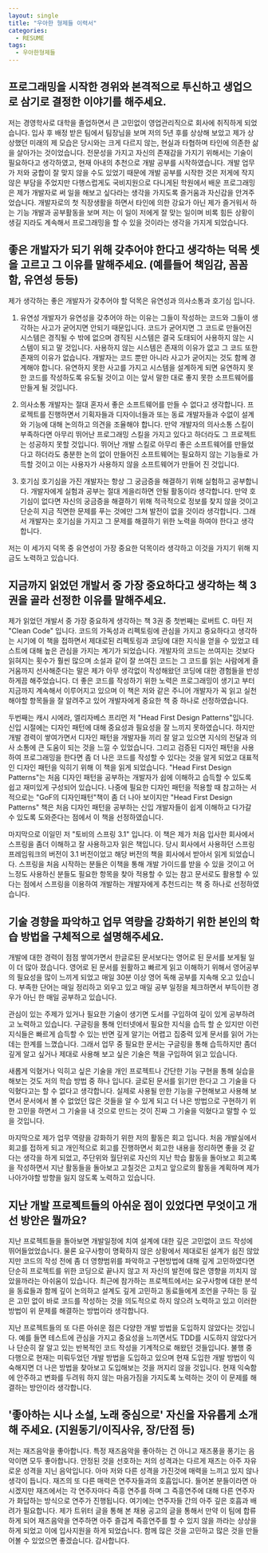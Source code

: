 ```yaml
---
layout: single
title: "우아한 형제들 이력서"
categories:
  - RESUME
tags:
  - 우아한형제들
---
```


## 프로그래밍을 시작한 경위와 본격적으로 투신하고 생업으로 삼기로 결정한 이야기를 해주세요.

저는 경영학사로 대학을 졸업하면서 큰 고민없이 영업관리직으로 회사에 취직하게 되었습니다. 입사 후 배정 받은 팀에서 팀장님을 보며 저의 5년 후를 상상해 보았고 제가 상상했던 미래의 제 모습은 당시와는 크게 다르지 않는, 현실과 타협하며 타인에 의존한 삶을 살아가는 것이었습니다.
전문성을 가지고 자신의 존재감을 가지기 위해서는 기술이 필요하다고 생각하였고, 현재 아내의 추천으로 개발 공부를 시작하였습니다. 개발 업무가 저와 궁합이 잘 맞지 않을 수도 있었기 때문에 개발 공부를 시작한 것은 저게에 작지 않은 부담을 주었지만 다행스럽게도 국비지원으로 다니게된 학원에서 배운 프로그래밍은 제가 개발자로 써 일을 해보고 싶다라는 생각을 가지도록 즐거움과 자신감을 안겨주었습니다.
개발자로의 첫 직장생활을 하면서 타인에 의한 강요가 아닌 제가 즐거워서 하는 기능 개발과 공부활동을 보며 저는 이 일이 저에게 잘 맞는 일이며 비록 힘든 상황이 생길 지라도 계속해서 프로그래밍을 할 수 있을 것이라는 생각을 가지게 되었습니다.

## 좋은 개발자가 되기 위해 갖추어야 한다고 생각하는 덕목 셋을 고르고 그 이유를 말해주세요. (예를들어 책임감, 꼼꼼함, 유연성 등등)

제가 생각하는 좋은 개발자가 갖추어야 할 덕목은 유연성과 의사소통과 호기심 입니다.

1. 유연성
   개발자가 유연성을 갖추어야 하는 이유는 그들이 작성하는 코드와 그들이 생각하는 사고가 굳어지면 안되기 때문입니다. 코드가 굳어지면 그 코드로 만들어진 시스템은 경직될 수 밖에 없으며 경직된 시스템은 결국 도태되어 사용하지 않는 시스템이 되고 말 것입니다. 사용하지 않는 시스템은 존재의 이유가 없고 그 코드 또한 존재의 이유가 없습니다. 개발자는 코드 뿐만 아니라 사고가 굳어지는 것도 함께 경계해야 합니다. 유연하지 못한 사고를 가지고 시스템을 설계하게 되면 유연하지 못한 코드를 작성하도록 유도될 것이고 이는 앞서 말한 대로 좋지 못한 소프트웨어를 만들게 될 것입니다.

2. 의사소통
   개발자는 절대 혼자서 좋은 소프트웨어를 만들 수 없다고 생각합니다. 프로젝트를 진행하면서 기획자들과 디자이너들과 또는 동료 개발자들과 수없이 설계와 기능에 대해 논의하고 의견을 조율해야 합니다. 만약 개발자의 의사소통 스킬이 부족하다면 아무리 뛰어난 프로그래밍 스킬을 가지고 있다고 하더라도 그 프로젝트는 성공하지 못할 것입니다. 뛰어난 개발 스킬로 아무리 좋은 소프트웨어를 만들었다고 하더라도 충분한 논의 없이 만들어진 소프트웨어는 필요하지 않는 기능들로 가득할 것이고 이는 사용자가 사용하지 않을 소프트웨어가 만들어 진 것입니다.

3. 호기심
   호기심을 가진 개발자는 항상 그 궁금증을 해결하기 위해 실험하고 공부합니다. 개발자에게 실험과 공부는 절대 게을리하면 안될 활동이라 생각합니다. 만약 호기심이 없다면 자신의 궁금증을 해결하기 위해 적극적으로 정보를 찾지 않을 것이고 단순히 지금 직면한 문제를 푸는 것에만 그쳐 발전이 없을 것이라 생각합니다. 그래서 개발자는 호기심을 가지고 그 문제를 해결하기 위한 노력을 하여야 한다고 생각합니다.

저는 이 세가지 덕목 중 유연성이 가장 중요한 덕목이라 생각하고 이것을 가지기 위해 지금도 노력하고 있습니다.

## 지금까지 읽었던 개발서 중 가장 중요하다고 생각하는 책 3 권을 골라 선정한 이유를 말해주세요.

제가 읽었던 개발서 중 가장 중요하게 생각하는 책 3권 중 첫번째는 로버트 C. 마틴 저 "Clean Code" 입니다.
코드의 가독성과 리펙토링에 관심을 가지고 중요하다고 생각하는 시기에 이 책을 접하면서 제대로된 리펙토링과 코딩에 대한 지식을 얻을 수 있었고 테스트에 대해 높은 관심을 가지는 계기가 되었습니다. 개발자의 코드는 쓰여지는 것보다 읽혀지는 횟수가 훨씬 많으며 소설과 같이 잘 쓰여진 코드는 그 코드를 읽는 사람에게 즐거움까지 선사해준다는 말은 제가 아무 생각없이 작성해왔던 코딩에 대한 경험들을 반성하게끔 해주었습니다. 더 좋은 코드를 작성하기 위한 노력은 프로그래밍이 생기고 부터 지금까지 계속해서 이루어지고 있으며 이 책은 저와 같은 주니어 개발자가 꼭 읽고 실천해야할 항목들을 잘 알려주고 있어 개발자에게 중요한 책 중 하나로 선정하였습니다.

두번째는 캐시 시에라, 엘리자베스 프리먼 저 "Head First Design Patterns"입니다.
신입 시절에는 디자인 패턴에 대해 중요성과 필요성을 잘 느끼지 못하였습니다. 하지만 개발 경력이 쌓여가면서 디자인 패턴을 개발자들 끼리 잘 알고 있으면 지식의 전달과 의사 소통에 큰 도움이 되는 것을 느낄 수 있었습니다. 그리고 검증된 디자인 패턴을 사용하여 프로그래밍을 한다면 좀 더 나은 코드를 작성할 수 있다는 것을 알게 되었고 대표적인 디자인 패턴을 익히기 위해 이 책을 읽게 되었습니다. "Head First Design Patterns"는 처음 디자인 패턴을 공부하는 개발자가 쉽에 이해하고 습득할 수 있도록 쉽고 재미있게 구성되어 있습니다. 나중에 필요한 디자인 패턴을 적용할 때 참고하는 서적으로는 "GoF의 디자인패턴"책이 좀 더 나아 보이지만 "Head First Design Patterns" 책은 처음 디자인 패턴을 공부하는 신입 개발자들이 쉽게 이해하고 다가갈 수 있도록 도와준다는 점에서 이 책을 선정하였습니다.

마지막으로 이일민 저 "토비의 스프링 3.1" 입니다.
이 책은 제가 처음 입사한 회사에서 스프링을 좀더 이해하고 잘 사용하고자 읽은 책입니다. 당시 회사에서 사용하던 스프링 프레임워크의 버전이 3.1 버전이었고 해당 버전의 책을 회사에서 받아서 읽게 되었습니다. 스프링을 처음 시작하는 분들은 이책을 통해 개발 가이드를 받을 수 있을 것이고 어느정도 사용하신 분들도 필요한 항목을 찾아 적용할 수 있는 참고 문서로도 활용할 수 있다는 점에서 스프링을 이용하여 개발하는 개발자에게 추천드리는 책 중 하나로 선정하였습니다.

## 기술 경향을 파악하고 업무 역량을 강화하기 위한 본인의 학습 방법을 구체적으로 설명해주세요.

개발에 대한 경력이 점점 쌓여가면서 한글로된 문서보다는 영어로 된 문서를 보게될 일이 더 많아 졌습니다. 영어로 된 문서를 원활하고 빠르게 읽고 이해하기 위해서 영어공부의 필요성을 많이 느끼게 되었고 매일 30분 이상 영어 독해 공부를 지속해 오고 있습니다. 부족한 단어는 매일 정리하고 외우고 있고 매일 공부 일정을 체크하면서 부득이한 경우가 아닌 한 매일 공부하고 있습니다.

관심이 있는 주제가 있거나 필요한 기술이 생기면 도서를 구입하여 깊이 있게 공부하려고 노력하고 있습니다. 구글링을 통해 인터넷에서 필요한 지식을 습득 할 순 있지만 이런 지식들은 빠르게 습득할 수 있는 반면 깊게 알기는 어렵고 집중력 있게 문서를 읽어 가는데는 한계를 느꼈습니다. 그래서 업무 중 필요한 문서는 구글링을 통해 습득하지만 좀더 깊게 알고 싶거나 제대로 사용해 보고 싶은 기술은 책을 구입하여 읽고 있습니다.

새롭게 익혔거나 익히고 싶은 기술을 개인 프로젝트나 간단한 기능 구현을 통해 실습을 해보는 것도 저의 학습 방법 중 하나 입니다. 글로된 문서를 읽기만 한다고 그 기술을 다 익혔다고는 할 수 없다고 생각합니다. 실제로 사용될 만한 기능을 구현해보고 사용해 보면서 문서에서 볼 수 없었던 많은 것들을 알 수 있게 되고 더 나은 방법으로 구현하기 위한 고민을 하면서 그 기술을 내 것으로 만드는 것이 진짜 그 기술을 익혔다고 말할 수 있을 것입니다.

마지막으로 제가 업무 역량을 강화하기 위한 저의 활동은 회고 입니다. 처음 개발실에서 회고를 접하게 되고 개인적으로 회고를 진행하면서 회고한 내용을 정리하면 좋을 것 같다는 생각을 하게 되었고, 주단위와 월단위로 자신의 지난 학습 활동을 돌아보고 회고록을 작성하면서 지난 활동들을 돌아보고 고칠것은 고치고 앞으로의 활동을 계획하며 제가 나아가야할 방향을 잃지 않도록 노력하고 있습니다.

## 지난 개발 프로젝트들의 아쉬운 점이 있었다면 무엇이고 개선 방안은 뭘까요?

지난 프로젝트들을 돌아보면 개발일정에 치여 설계에 대한 깊은 고민없이 코드 작성에 뛰어들었었습니다. 물론 요구사항이 명확하지 않은 상황에서 제대로된 설계가 쉽진 않았지만 코드의 작성 전에 좀 더 영향범위를 파악하고 구현방법에 대해 깊게 고민하였다면 단순히 프로젝트를 위한 코딩으로 끝나지 않고 저 자신의 발전에 많은 영향을 끼치지 않았을까라는 아쉬움이 있습니다.
최근에 참가하는 프로젝트에서는 요구사항에 대한 분석을 동료들과 함께 깊이 논의하고 설계도 깊게 고민하고 동료들에게 조언을 구하는 등 깊은 고민 없이 바로 코드를 작성하는 것을 의도적으로 하지 않으려 노력하고 있고 이러한 방법이 위 문제를 해결하는 방법이라 생각합니다.

지난 프로젝트들의 또 다른 아쉬운 점은 다양한 개발 방법을 도입하지 않았다는 것입니다. 예를 들면 테스트에 관심을 가지고 중요성을 느끼면서도 TDD를 시도하지 않았다거나 단순히 잘 알고 있는 반복적인 코드 작성을 기계적으로 해왔던 것들입니다. 불행 중 다행으로 현재는 미뤄두었던 개발 방법을 도입하고 있으며 현재 도입한 개발 방법이 익숙해지면 더 나은 방법을 찾아보고 도입해보는 것을 꺼지리 않을 것입니다. 현재 익숙함에 안주하고 변화를 두려워 하지 않는 마음가짐을 가지도록 노력하는 것이 이 문제를 해결하는 방안이라 생각합니다.

## '좋아하는 시나 소설, 노래 중심으로' 자신을 자유롭게 소개해 주세요. (지원동기/이직사유, 장/단점 등)

저는 재즈음악을 좋아합니다. 특정 재즈음악을 좋아하는 건 아니고 재즈풍을 풍기는 음악이면 모두 좋아합니다. 안정된 것을 선호하는 저의 성격과는 다르게 재즈는 아주 자유로운 성격을 지닌 음악입니다. 아마 저와 다른 성격을 가진것에 매력을 느끼고 있지 않나 생각이 듭니다.
재즈의 또 다른 매력은 연주자들과의 호흡입니다. 들어본 분들이라면 아시겠지만 재즈에서는 각 연주자마다 즉흥 연주를 하며 그 즉흥연주에 대해 다른 연주자가 화답하는 방식으로 연주가 진행됩니다. 여기에는 연주자들 간의 아주 깊은 호흡과 배려가 필요합니다.
제가 트위터 글을 통해 본 채용 공고의 글을 통해서 만약 이 팀에 합류하게 되어 재즈음악을 연주하면 아주 즐겁게 즉흥연주를 할 수 있지 않을 까라는 상상을 하게 되었고 이에 입사지원을 하게 되었습니다. 함께 많은 것을 고민하고 많은 것을 만들어볼 수 있었으면 좋겠습니다. 감사합니다.
